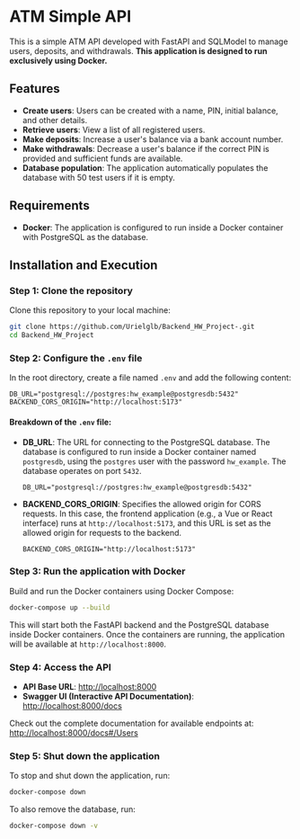 # ATM Simple API

This is a simple ATM API developed with FastAPI and SQLModel to manage users, deposits, and withdrawals. **This application is designed to run exclusively using Docker.**

## Features

- **Create users**: Users can be created with a name, PIN, initial balance, and other details.
- **Retrieve users**: View a list of all registered users.
- **Make deposits**: Increase a user's balance via a bank account number.
- **Make withdrawals**: Decrease a user's balance if the correct PIN is provided and sufficient funds are available.
- **Database population**: The application automatically populates the database with 50 test users if it is empty.

## Requirements

- **Docker**: The application is configured to run inside a Docker container with PostgreSQL as the database.

## Installation and Execution

### Step 1: Clone the repository

Clone this repository to your local machine:

```bash
git clone https://github.com/Urielglb/Backend_HW_Project-.git
cd Backend_HW_Project
```

### Step 2: Configure the `.env` file

In the root directory, create a file named `.env` and add the following content:

```env
DB_URL="postgresql://postgres:hw_example@postgresdb:5432"
BACKEND_CORS_ORIGIN="http://localhost:5173"
```

#### Breakdown of the `.env` file:

- **DB_URL**: The URL for connecting to the PostgreSQL database. The database is configured to run inside a Docker container named `postgresdb`, using the `postgres` user with the password `hw_example`. The database operates on port `5432`.

    ```env
    DB_URL="postgresql://postgres:hw_example@postgresdb:5432"
    ```

- **BACKEND_CORS_ORIGIN**: Specifies the allowed origin for CORS requests. In this case, the frontend application (e.g., a Vue or React interface) runs at `http://localhost:5173`, and this URL is set as the allowed origin for requests to the backend.

    ```env
    BACKEND_CORS_ORIGIN="http://localhost:5173"
    ```

### Step 3: Run the application with Docker

Build and run the Docker containers using Docker Compose:

```bash
docker-compose up --build
```

This will start both the FastAPI backend and the PostgreSQL database inside Docker containers. Once the containers are running, the application will be available at `http://localhost:8000`.

### Step 4: Access the API

- **API Base URL**: [http://localhost:8000](http://localhost:8000)
- **Swagger UI (Interactive API Documentation)**: [http://localhost:8000/docs](http://localhost:8000/docs)

Check out the complete documentation for available endpoints at:  
[http://localhost:8000/docs#/Users](http://localhost:8000/docs#/Users)

### Step 5: Shut down the application

To stop and shut down the application, run:

```bash
docker-compose down
```

To also remove the database, run:

```bash
docker-compose down -v
```